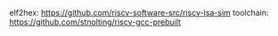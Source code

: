 elf2hex: https://github.com/riscv-software-src/riscv-isa-sim
toolchain: https://github.com/stnolting/riscv-gcc-prebuilt
